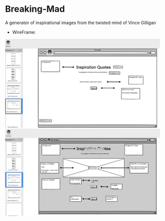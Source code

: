 # Breaking-Mad
A generator of inspirational images from the twisted mind of Vince Gilligan


- WireFrame:

![Here is a wireframe of our homepage](/assets/images/homepagewireframe.png)
![Here is a wireframe of our main motivational quotes page](/assets/images/generatequotepage.png)